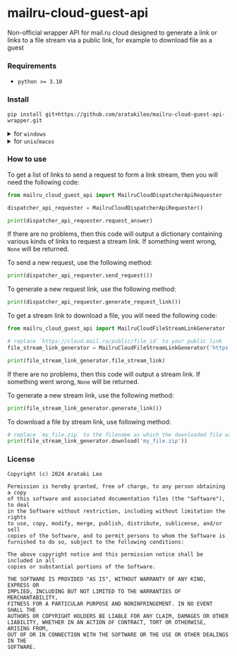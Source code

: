 # mailru-cloud-guest-api
Non-official wrapper API for mail.ru cloud designed to generate a link or links to a file stream via a public link, for example to download file as a guest

### Requirements
- `python >= 3.10`

### Install
```
pip install git+https://github.com/aratakileo/mailru-cloud-guest-api-wrapper.git
```

<details>
  <summary>for <code>windows</code></summary>
  

```
py -m pip install git+https://github.com/aratakileo/mailru-cloud-guest-api-wrapper.git
```
</details>

<details>
  <summary>for <code>unix</code>/<code>macos</code></summary>
  

```
python3 -m pip install git+https://github.com/aratakileo/mailru-cloud-guest-api-wrapper.git
```
</details>

### How to use
To get a list of links to send a request to form a link stream, then you will need the following code:
```py
from mailru_cloud_guest_api import MailruCloudDispatcherApiRequester

dispatcher_api_requester = MailruCloudDispatcherApiRequester()

print(dispatcher_api_requester.request_answer)
```

If there are no problems, then this code will output a dictionary containing various kinds of links to request a stream link. If something went wrong, `None` will be returned.

To send a new request, use the following method:
```py
print(dispatcher_api_requester.send_request())
```

To generate a new request link, use the following method:
```py
print(dispatcher_api_requester.generate_request_link())
```

To get a stream link to download a file, you will need the following code:
```py
from mailru_cloud_guest_api import MailruCloudFileStreamLinkGenerator

# replace `https://cloud.mail.ru/public/file_id` to your public link
file_stream_link_generator = MailruCloudFileStreamLinkGenerator('https://cloud.mail.ru/public/file_id')

print(file_stream_link_generator.file_stream_link)
```

If there are no problems, then this code will output a stream link. If something went wrong, `None` will be returned.

To generate a new stream link, use the following method:
```py
print(file_stream_link_generator.generate_link())
```

To download a file by stream link, use following method:
```py
# replace `my_file.zip` to the filename as which the downloaded file will be saved
print(file_stream_link_generator.download('my_file.zip'))
```

### License
```
Copyright (c) 2024 Arataki Leo

Permission is hereby granted, free of charge, to any person obtaining a copy
of this software and associated documentation files (the "Software"), to deal
in the Software without restriction, including without limitation the rights
to use, copy, modify, merge, publish, distribute, sublicense, and/or sell
copies of the Software, and to permit persons to whom the Software is
furnished to do so, subject to the following conditions:

The above copyright notice and this permission notice shall be included in all
copies or substantial portions of the Software.

THE SOFTWARE IS PROVIDED "AS IS", WITHOUT WARRANTY OF ANY KIND, EXPRESS OR
IMPLIED, INCLUDING BUT NOT LIMITED TO THE WARRANTIES OF MERCHANTABILITY,
FITNESS FOR A PARTICULAR PURPOSE AND NONINFRINGEMENT. IN NO EVENT SHALL THE
AUTHORS OR COPYRIGHT HOLDERS BE LIABLE FOR ANY CLAIM, DAMAGES OR OTHER
LIABILITY, WHETHER IN AN ACTION OF CONTRACT, TORT OR OTHERWISE, ARISING FROM,
OUT OF OR IN CONNECTION WITH THE SOFTWARE OR THE USE OR OTHER DEALINGS IN THE
SOFTWARE.
```
